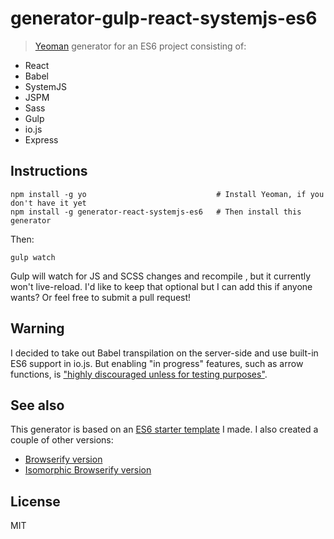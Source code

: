 # generator-gulp-react-systemjs-es6

> [Yeoman](http://yeoman.io) generator for an ES6 project consisting of:

 * React
 * Babel
 * SystemJS
 * JSPM
 * Sass
 * Gulp
 * io.js
 * Express

## Instructions

```
npm install -g yo                             # Install Yeoman, if you don't have it yet
npm install -g generator-react-systemjs-es6   # Then install this generator
```

Then:

```
gulp watch
```

Gulp will watch for JS and SCSS changes and recompile , but it currently won't live-reload. I'd like to keep that
optional but I can add this if anyone wants? Or feel free to submit a pull request!

## Warning

I decided to take out Babel transpilation on the server-side and use built-in ES6 support in io.js. But enabling
"in progress" features, such as arrow functions, is ["highly discouraged unless for testing purposes"](https://iojs.org/en/es6.html).

## See also

This generator is based on an [ES6 starter template](https://github.com/poshaughnessy/es6-react-jspm-starter-template) I made. I also created a couple of other versions:

* [Browserify version](https://github.com/poshaughnessy/es6-react-starter-template)
* [Isomorphic Browserify version](https://github.com/poshaughnessy/es6-react-isomorphic-starter-template)

## License

MIT
